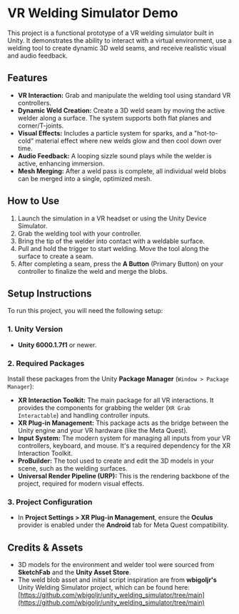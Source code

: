 # VR Welding Simulator Demo

This project is a functional prototype of a VR welding simulator built in Unity. It demonstrates the ability to interact with a virtual environment, use a welding tool to create dynamic 3D weld seams, and receive realistic visual and audio feedback.

## Features
* **VR Interaction:** Grab and manipulate the welding tool using standard VR controllers.
* **Dynamic Weld Creation:** Create a 3D weld seam by moving the active welder along a surface. The system supports both flat planes and corner/T-joints.
* **Visual Effects:** Includes a particle system for sparks, and a "hot-to-cold" material effect where new welds glow and then cool down over time.
* **Audio Feedback:** A looping sizzle sound plays while the welder is active, enhancing immersion.
* **Mesh Merging:** After a weld pass is complete, all individual weld blobs can be merged into a single, optimized mesh.

## How to Use
1.  Launch the simulation in a VR headset or using the Unity Device Simulator.
2.  Grab the welding tool with your controller.
3.  Bring the tip of the welder into contact with a weldable surface.
4.  Pull and hold the trigger to start welding. Move the tool along the surface to create a seam.
5.  After completing a seam, press the **A Button** (Primary Button) on your controller to finalize the weld and merge the blobs.

## Setup Instructions

To run this project, you will need the following setup:

### 1. Unity Version
* **Unity 6000.1.7f1** or newer.

### 2. Required Packages
Install these packages from the Unity **Package Manager** (`Window > Package Manager`):

* **XR Interaction Toolkit:** The main package for all VR interactions. It provides the components for grabbing the welder (`XR Grab Interactable`) and handling controller inputs.
* **XR Plug-in Management:** This package acts as the bridge between the Unity engine and your VR hardware (like the Meta Quest).
* **Input System:** The modern system for managing all inputs from your VR controllers, keyboard, and mouse. It's a required dependency for the XR Interaction Toolkit.
* **ProBuilder:** The tool used to create and edit the 3D models in your scene, such as the welding surfaces.
* **Universal Render Pipeline (URP):** This is the rendering backbone of the project, required for modern visual effects.

### 3. Project Configuration
* In **Project Settings > XR Plug-in Management**, ensure the **Oculus** provider is enabled under the **Android** tab for Meta Quest compatibility.

## Credits & Assets
* 3D models for the environment and welder tool were sourced from **SketchFab** and the **Unity Asset Store**.
* The weld blob asset and initial script inspiration are from **wbigoljr's** Unity Welding Simulator project, which can be found here: [https://github.com/wbigoljr/unity_welding_simulator/tree/main](https://github.com/wbigoljr/unity_welding_simulator/tree/main)
